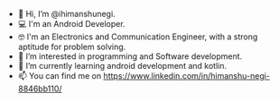 - 👋 Hi, I’m @ihimanshunegi.
- 💻 I'm an Android Developer.
- 🤓 I'm an Electronics and Communication Engineer, with a strong aptitude for problem solving.
- 👀 I’m interested in programming and Software development.
- 🌱 I’m currently learning android development and kotlin.
- 📫 You can find me on https://www.linkedin.com/in/himanshu-negi-8846bb110/

<!---
ihimanshunegi/ihimanshunegi is a ✨ special ✨ repository because its `README.md` (this file) appears on your GitHub profile.
You can click the Preview link to take a look at your changes.
--->
